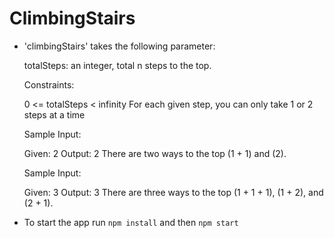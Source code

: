 # ClimbingStairs
* 'climbingStairs' takes the following parameter:

    totalSteps: an integer, total n steps to the top.

    Constraints:

    0 <= totalSteps < infinity
    For each given step, you can only take 1 or 2 steps at a time

    Sample Input:

    Given: 2
    Output: 2
    There are two ways to the top (1 + 1) and (2).

    Sample Input:

    Given: 3
    Output: 3
    There are three ways to the top (1 + 1 + 1), (1 + 2), and (2 + 1).

* To start the app run `npm install` and then `npm start`
